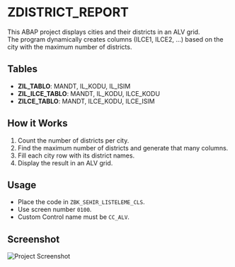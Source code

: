 # ZDISTRICT_REPORT

This ABAP project displays cities and their districts in an ALV grid.  
The program dynamically creates columns (ILCE1, ILCE2, ...) based on the city with the maximum number of districts.

## Tables

- **ZIL_TABLO**: MANDT, IL_KODU, IL_ISIM  
- **ZIL_ILCE_TABLO**: MANDT, IL_KODU, ILCE_KODU  
- **ZILCE_TABLO**: MANDT, ILCE_KODU, ILCE_ISIM  

## How it Works

1. Count the number of districts per city.  
2. Find the maximum number of districts and generate that many columns.  
3. Fill each city row with its district names.  
4. Display the result in an ALV grid.  

## Usage

- Place the code in `ZBK_SEHIR_LISTELEME_CLS`.  
- Use screen number `0100`.  
- Custom Control name must be `CC_ALV`.  

## Screenshot
![Project Screenshot](https://github.com/user-attachments/assets/7419708d-792d-42d3-a4bc-9609dae4c790)
